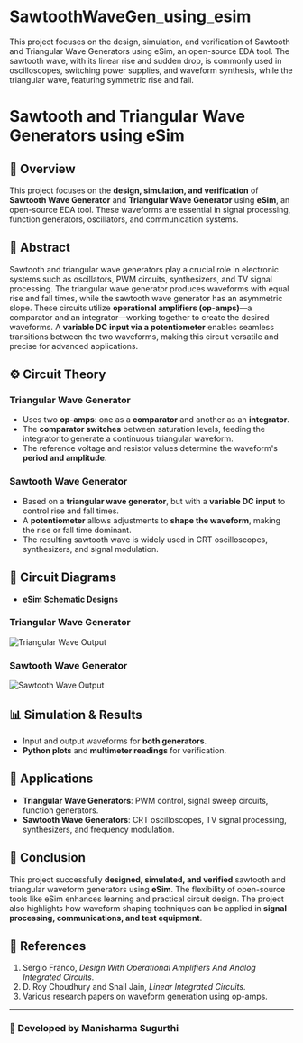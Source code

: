 # SawtoothWaveGen_using_esim
This project focuses on the design, simulation, and verification of Sawtooth and Triangular Wave Generators using eSim, an open-source EDA tool. The sawtooth wave, with its linear rise and sudden drop, is commonly used in oscilloscopes, switching power supplies, and waveform synthesis, while the triangular wave, featuring symmetric rise and fall.
# Sawtooth and Triangular Wave Generators using eSim

## 📌 Overview  
This project focuses on the **design, simulation, and verification** of **Sawtooth Wave Generator** and **Triangular Wave Generator** using **eSim**, an open-source EDA tool. These waveforms are essential in signal processing, function generators, oscillators, and communication systems.

## 📝 Abstract  
Sawtooth and triangular wave generators play a crucial role in electronic systems such as oscillators, PWM circuits, synthesizers, and TV signal processing. The triangular wave generator produces waveforms with equal rise and fall times, while the sawtooth wave generator has an asymmetric slope. These circuits utilize **operational amplifiers (op-amps)**—a comparator and an integrator—working together to create the desired waveforms. A **variable DC input via a potentiometer** enables seamless transitions between the two waveforms, making this circuit versatile and precise for advanced applications.

## ⚙️ Circuit Theory  
### **Triangular Wave Generator**  
- Uses two **op-amps**: one as a **comparator** and another as an **integrator**.  
- The **comparator switches** between saturation levels, feeding the integrator to generate a continuous triangular waveform.  
- The reference voltage and resistor values determine the waveform's **period and amplitude**.  

### **Sawtooth Wave Generator**  
- Based on a **triangular wave generator**, but with a **variable DC input** to control rise and fall times.  
- A **potentiometer** allows adjustments to **shape the waveform**, making the rise or fall time dominant.  
- The resulting sawtooth wave is widely used in CRT oscilloscopes, synthesizers, and signal modulation.  

## 📐 Circuit Diagrams   
- **eSim Schematic Designs**  
### Triangular Wave Generator  
![Triangular Wave Output](Simulations/triangular.png)  

### Sawtooth Wave Generator   
![Sawtooth Wave Output](Simulations/sawtooth.png)


## 📊 Simulation & Results  
- Input and output waveforms for **both generators**.  
- **Python plots** and **multimeter readings** for verification.  

## 🎯 Applications  
- **Triangular Wave Generators**: PWM control, signal sweep circuits, function generators.  
- **Sawtooth Wave Generators**: CRT oscilloscopes, TV signal processing, synthesizers, and frequency modulation.  

## 🚀 Conclusion  
This project successfully **designed, simulated, and verified** sawtooth and triangular waveform generators using **eSim**. The flexibility of open-source tools like eSim enhances learning and practical circuit design. The project also highlights how waveform shaping techniques can be applied in **signal processing, communications, and test equipment**.  

## 📜 References  
1. Sergio Franco, *Design With Operational Amplifiers And Analog Integrated Circuits*.  
2. D. Roy Choudhury and Snail Jain, *Linear Integrated Circuits*.  
3. Various research papers on waveform generation using op-amps.  

---

### 🔗 Developed by **Manisharma Sugurthi**  
